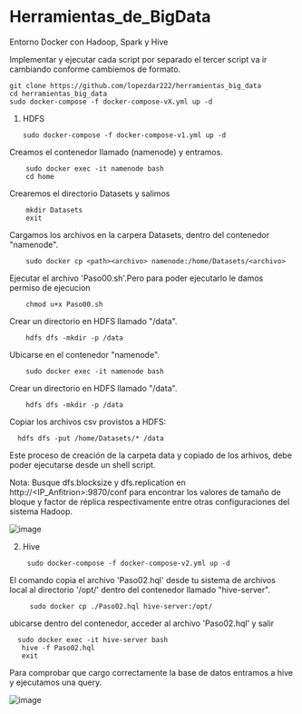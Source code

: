 # Herramientas_de_BigData
Entorno Docker con Hadoop, Spark y Hive

Implementar y ejecutar cada script por separado el tercer script va ir cambiando conforme cambiemos de formato.

    git clone https://github.com/lopezdar222/herramientas_big_data
    cd herramientas_big_data
    sudo docker-compose -f docker-compose-vX.yml up -d

1) HDFS

       sudo docker-compose -f docker-compose-v1.yml up -d
   
Creamos el contenedor llamado (namenode) y entramos.
        
        sudo docker exec -it namenode bash
        cd home 

Crearemos el directorio Datasets y salimos
        
        mkdir Datasets
        exit
Cargamos los archivos en la carpera Datasets, dentro del contenedor "namenode".

        sudo docker cp <path><archivo> namenode:/home/Datasets/<archivo>

Ejecutar el archivo 'Paso00.sh'.Pero para poder ejecutarlo le damos permiso de ejecucion

        chmod u+x Paso00.sh
        
Crear un directorio en HDFS llamado "/data".
        
        hdfs dfs -mkdir -p /data

Ubicarse en el contenedor "namenode".

        sudo docker exec -it namenode bash

Crear un directorio en HDFS llamado "/data".

        hdfs dfs -mkdir -p /data

Copiar los archivos csv provistos a HDFS:

      hdfs dfs -put /home/Datasets/* /data

Este proceso de creación de la carpeta data y copiado de los arhivos, debe poder ejecutarse desde un shell script.

Nota: Busque dfs.blocksize y dfs.replication en http://<IP_Anfitrion>:9870/conf para encontrar los valores de tamaño de bloque y factor de réplica respectivamente entre otras configuraciones del sistema Hadoop.

![image](https://github.com/ylathan/Herramientas-de-BigData/assets/98925562/596a9f3f-0322-4eab-a5b8-71ff7263a386)

2) Hive
   
        sudo docker-compose -f docker-compose-v2.yml up -d
   
El comando copia el archivo 'Paso02.hql' desde tu sistema de archivos local al directorio '/opt/' dentro del contenedor llamado "hive-server".

         sudo docker cp ./Paso02.hql hive-server:/opt/

         
 ubicarse dentro del contenedor, acceder al archivo 'Paso02.hql' y salir

      sudo docker exec -it hive-server bash
       hive -f Paso02.hql
       exit



Para comprobar que cargo correctamente la base de datos entramos a hive y ejecutamos una query.

![image](https://github.com/ylathan/Herramientas-de-BigData/assets/98925562/254ed713-c805-4fca-bbc9-ac073f1f5f04)










        



